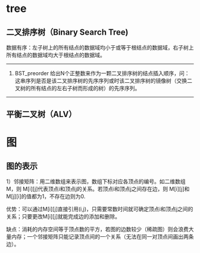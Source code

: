 # tree
## 二叉排序树（Binary Search Tree)
数据有序：左子树上的所有结点的数据域均小于或等于根结点的数据域，右子树上所有结点的数据域均大于根结点的数据域。
***
1. BST_preorder 给出N个正整数来作为一颗二叉排序树的结点插入顺序，问：这串序列是否是该二叉排序树的先序序列或时该二叉排序树的镜像树（交换二叉树的所有结点的左右子树而形成的树）的先序序列。
***
## 平衡二叉树（ALV）

# 图
## 图的表示
1）邻接矩阵：用二维数组来表示图，数组下标对应各顶点的编号。如二维数组M，则 M[i][j]代表顶点i和顶点j的关系。若顶点i和顶点j之间存在边，则 M[i][j]和M[j][i]的值都为1，不存在边则为0.  

优势：可以通过M[i][j]直接引用(i,j)，只需要常数时间就可确定顶点i和顶点j之间的关系；只要更改M[i][j]就能完成边的添加和删除。  

缺点：消耗的内存空间等于顶点数的平方，若图的边数较少（稀疏图）则会浪费大量内存；一个邻接矩阵只能记录顶点间的一个关系（无法在同一对顶点间画出两条边）。


